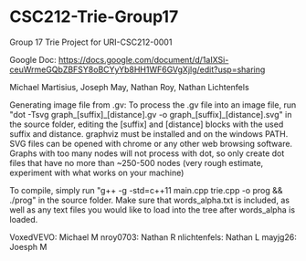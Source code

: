 # CSC212-Trie-Group17

Group 17 Trie Project for URI-CSC212-0001

Google Doc: https://docs.google.com/document/d/1aIXSi-ceuWrmeGQbZBFSY8oBCYyYb8HH1WF6GVgXjlg/edit?usp=sharing

Michael Martisius, Joseph May, Nathan Roy, Nathan Lichtenfels

Generating image file from .gv: To process the .gv file into an image file, run "dot -Tsvg graph_[suffix]\_[distance].gv -o graph_[suffix]_[distance].svg" in the source folder, editing the [suffix] and [distance] blocks with the used suffix and distance. graphviz must be installed and on the windows PATH. SVG files can be opened with chrome or any other web browsing software. Graphs with too many nodes will not process with dot, so only create dot files that have no more than ~250-500 nodes (very rough estimate, experiment with what works on your machine)

To compile, simply run "g++ -g -std=c++11 main.cpp trie.cpp -o prog && ./prog" in the source folder. Make sure that words_alpha.txt is included, as well as any text files you would like to load into the tree after words_alpha is loaded.

VoxedVEVO: Michael M
nroy0703: Nathan R
nlichtenfels: Nathan L
mayjg26: Joesph M
